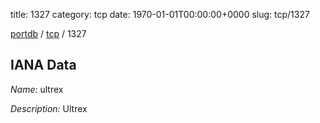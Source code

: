 title: 1327
category: tcp
date: 1970-01-01T00:00:00+0000
slug: tcp/1327

[portdb](/) / [tcp](/category/tcp.html) / 1327


## IANA Data

_Name:_ ultrex

_Description:_ Ultrex

